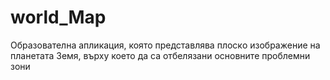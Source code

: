 # world_Map
Oбразователна апликация, която представлява плоскo изображение на планетата Земя, върху което да  са отбелязани основните проблемни зони

